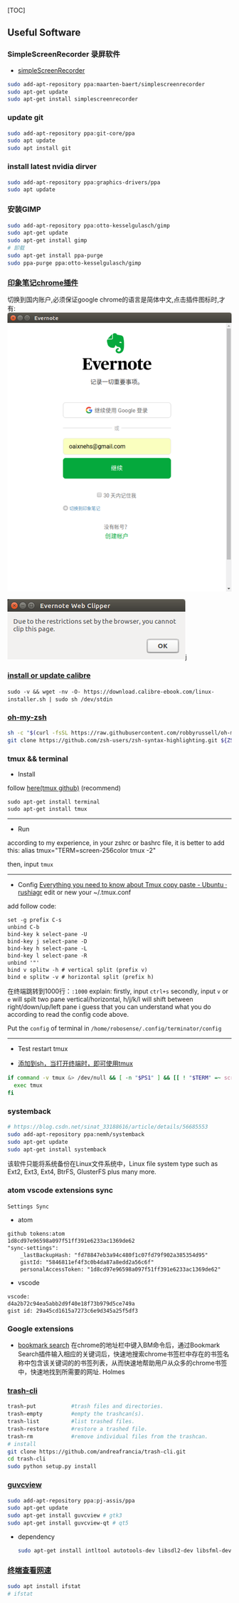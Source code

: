 [TOC]

## Useful Software

### SimpleScreenRecorder 录屏软件
- [simpleScreenRecorder](http://www.maartenbaert.be/simplescreenrecorder/#download)
```sh
sudo add-apt-repository ppa:maarten-baert/simplescreenrecorder
sudo apt-get update
sudo apt-get install simplescreenrecorder
```

### update git
```sh
sudo add-apt-repository ppa:git-core/ppa  
sudo apt update  
sudo apt install git
```

### install latest nvidia dirver
```sh
sudo add-apt-repository ppa:graphics-drivers/ppa
sudo apt update
```

### 安装GIMP

```sh
sudo add-apt-repository ppa:otto-kesselgulasch/gimp
sudo apt-get update
sudo apt-get install gimp
# 卸载
sudo apt-get install ppa-purge
sudo ppa-purge ppa:otto-kesselgulasch/gimp
```

### [印象笔记chrome插件](https://jingyan.baidu.com/article/546ae18527e4811149f28c18.html)
切换到国内账户,必须保证google chrome的语言是简体中文,点击插件图标时,才有:
![33fb570a](img/33fb570a.png)

![1aedfa9e](img/1aedfa9e.png)j



### [install or update calibre](https://calibre-ebook.com/download_linux)

`sudo -v && wget -nv -O- https://download.calibre-ebook.com/linux-installer.sh | sudo sh /dev/stdin`

### [oh-my-zsh](https://github.com/robbyrussell/oh-my-zsh)
```sh
sh -c "$(curl -fsSL https://raw.githubusercontent.com/robbyrussell/oh-my-zsh/master/tools/install.sh)"
git clone https://github.com/zsh-users/zsh-syntax-highlighting.git ${ZSH_CUSTOM:-~/.oh-my-zsh/custom}/plugins/zsh-syntax-highlighting

```
### tmux && terminal
+ Install

follow [here(tmux github)](https://github.com/tmux/tmux) (recommend)
```  
sudo apt-get install terminal
sudo apt-get install tmux
```
***
+ Run

according to my experience, in your zshrc or bashrc file, it is better to add this:  alias tmux="TERM=screen-256color tmux -2"

then, input `tmux`
***
+ Config
  [Everything you need to know about Tmux copy paste - Ubuntu · rushiagr](http://www.rushiagr.com/blog/2016/06/16/everything-you-need-to-know-about-tmux-copy-pasting-ubuntu/)
  edit or new your ~/.tmux.conf

add follow code:
```  
set -g prefix C-s
unbind C-b
bind-key k select-pane -U
bind-key j select-pane -D
bind-key h select-pane -L
bind-key l select-pane -R
unbind '"'
bind v splitw -h # vertical split (prefix v)
bind e splitw -v # horizontal split (prefix h)

```
在终端跳转到1000行：`:1000`
explain:
firstly, input `ctrl+s`
secondly, input `v` or `e` will spilt two pane vertical/horizontal, h/j/k/l will shift between right/down/up/left pane
i guess that you can understand what you do according to read the config code above.

Put the `config` of terminal in `/home/robosense/.config/terminator/config`

***

+ Test
  restart tmux

+ [添加到sh，当打开终端时，即可使用tmux](https://unix.stackexchange.com/questions/43601/how-can-i-set-my-default-shell-to-start-up-tmux)
```sh
if command -v tmux &> /dev/null && [ -n "$PS1" ] && [[ ! "$TERM" =~ screen ]] && [[ ! "$TERM" =~ tmux ]] && [ -z "$TMUX" ]; then
  exec tmux
fi
```

### systemback
```sh
# https://blog.csdn.net/sinat_33188616/article/details/56685553
sudo add-apt-repository ppa:nemh/systemback
sudo apt-get update
sudo apt-get install systemback
```
该软件只能将系统备份在Linux文件系统中，Linux file system type such as Ext2, Ext3, Ext4, BtrFS, GlusterFS plus many more.

### atom vscode extensions sync
`Settings Sync`
+ atom
```
github tokens:atom
1d8cd97e96598a097f51ff391e6233ac1369de62
"sync-settings":
    _lastBackupHash: "fd78847eb3a94c480f1c07fd79f902a385354d95"
    gistId: "5846811ef4f3c0b4da87a8edd2a56c6f"
    personalAccessToken: "1d8cd97e96598a097f51ff391e6233ac1369de62"
```
+ vscode
```
vscode:
d4a2b72c94ea5abb2d9f40e18f73b979d5ce749a
gist id: 29a45cd1615a7273c6e9d345a25f5df3
```

### Google extensions
+ [bookmark search](https://www.cnblogs.com/thebeauty/p/7189569.html)
  在chrome的地址栏中键入BM命令后，通过Bookmark Search插件输入相应的关键词后，快速地搜索chrome书签栏中存在的书签名称中包含该关键词的的书签列表，从而快速地帮助用户从众多的chrome书签中，快速地找到所需要的网址.
  Holmes

### [trash-cli](https://www.tecmint.com/trash-cli-manage-linux-trash-from-command-line/)

```sh
trash-put           #trash files and directories.
trash-empty         #empty the trashcan(s).
trash-list          #list trashed files.
trash-restore       #restore a trashed file.
trash-rm            #remove individual files from the trashcan.
# install
git clone https://github.com/andreafrancia/trash-cli.git
cd trash-cli
sudo python setup.py install
```



### [guvcview](http://guvcview.sourceforge.net/Doc.html)

```sh
sudo add-apt-repository ppa:pj-assis/ppa
sudo apt-get update
sudo apt-get install guvcview # gtk3
sudo apt-get install guvcview-qt # qt5
```

+ dependency

  ```sh
  sudo apt-get install intltool autotools-dev libsdl2-dev libsfml-dev libgtk-3-dev portaudio19-dev libpng12-dev libavcodec-dev libavutil-dev libv4l-dev libudev-dev libusb-1.0-0-dev libpulse-dev libgsl0-dev
  ```



### [终端查看网速](https://blog.csdn.net/u012763794/article/details/108383717)

```sh
sudo apt install ifstat
# ifstat
```

